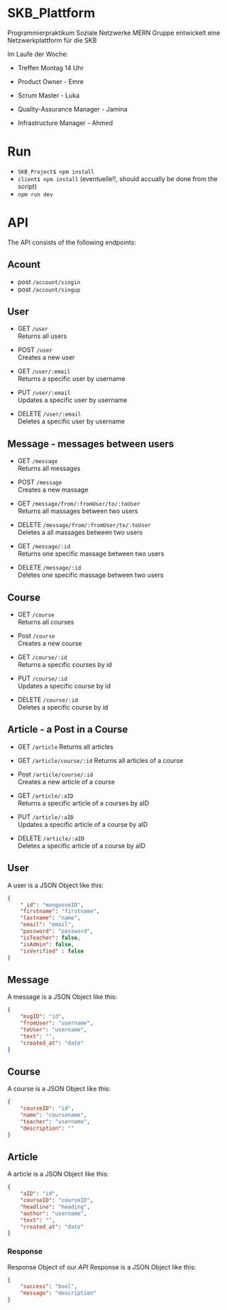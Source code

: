 # SKB_Plattform
Programmierpraktikum Soziale Netzwerke MERN Gruppe entwickelt eine Netzwerkplattform für die SKB

Im Laufe der Woche:
- Treffen Montag 14 Uhr

- Product Owner - Emre
- Scrum Master - Luka
- Quality-Assurance Manager - Jamina
- Infrastructure Manager - Ahmed

# Run

- `SKB_Project$ npm install`
- `client$ npm install` (eventuelle!!, should accually be done from the script)
- `npm run dev`

# API

The API consists of the following endpoints:

## Acount

- post `/account/singin`
- post `/account/singup`

## User

- GET `/user`  
Returns all users

- POST `/user`  
Creates a new user

- GET `/user/:email`  
Returns a specific user by username

- PUT `/user/:email`  
Updates a specific user by username

- DELETE `/user/:email`  
Deletes a specific user by username

## Message - messages between users

- GET `/message`  
Returns all messages

- POST `/message`  
Creates a new massage

- GET `/message/from/:fromUser/to/:toUser`  
Returns all massages between two users

<!--- - PUT `/user/:id/message/:msgID`  
Updates a specific massage of a user by msgID --->

- DELETE `/message/from/:fromUser/to/:toUser`  
Deletes a all massages between two users

- GET `/message/:id`  
Returns one specific massage between two users

- DELETE `/message/:id`  
Deletes one specific massage between two users


## Course

- GET `/course`  
Returns all courses

- Post `/course`  
Creates a new course

- GET `/course/:id`  
Returns a specific courses by id

- PUT `/course/:id`  
Updates a specific course by id

- DELETE `/course/:id`  
Deletes a specific course by id

## Article - a Post in a Course

- GET `/article`
Returns all articles

- GET `/article/course/:id`
Returns all articles of a course

- Post `/article/course/:id`  
Creates a new article of a course

- GET `/article/:aID`  
Returns a specific article of a courses by aID

- PUT `/article/:aID`  
Updates a specific article of a course by aID

- DELETE `/article/:aID`  
Deletes a specific article of a course by aID

## User

A user is a JSON Object like this:

```json
{	
	"_id": "mongooseID",
	"firstname": "firstname",
	"lastname": "name",
	"email": "email",
	"password": "password",
	"isTeacher": false,
	"isAdmin": false,
	"isVerified" : false
}
```

## Message

A message is a JSON Object like this:

```json
{
	"msgID": "id",
	"fromUser": "username",
	"toUser": "username",
	"text": "",
	"created_at": "date"
}
```
## Course

A course is a JSON Object like this:

```json
{
	"courseID": "id",
	"name": "coursename",
	"teacher": "username",
	"description": ""
}
```
## Article

A article is a JSON Object like this:

```json
{
	"aID": "id",
	"courseID": "courseID",
	"headline": "heading",
	"author": "username",
	"text": "",
	"created_at": "date"
}
```

### Response

Response Object of our _API_ 
Response is a JSON Object like this:

```json
{
	"success": "bool",
	"message": "description"
}
```